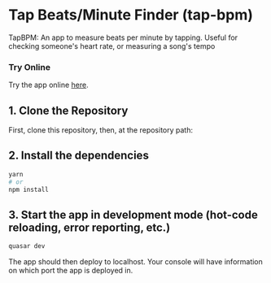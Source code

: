 # Tap Beats/Minute Finder (tap-bpm)

TapBPM: An app to measure beats per minute by tapping. Useful for checking someone's heart rate, or measuring a song's tempo

### Try Online
Try the app online [here](https://ravinojuwono.com/tapbpm).

## 1. Clone the Repository
First, clone this repository, then, at the repository path:

## 2. Install the dependencies
```bash
yarn
# or
npm install
```

## 3. Start the app in development mode (hot-code reloading, error reporting, etc.)
```bash
quasar dev
```

The app should then deploy to localhost. Your console will have information on which port the app is deployed in.
